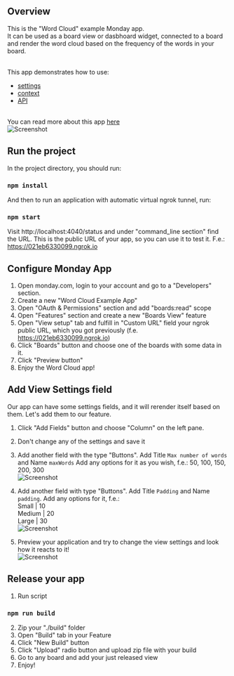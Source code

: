 ## Overview
This is the "Word Cloud" example Monday app. 
<br>It can be used as a board view or dasbhoard widget, connected to a board and render the word cloud based on the frequency of the words in your board.

<br>This app demonstrates how to use: 
- [settings](https://github.com/mondaycom/monday-sdk-js#mondaygettype-params--) 
- [context](https://github.com/mondaycom/monday-sdk-js#mondaygettype-params--) 
- [API](https://github.com/mondaycom/monday-sdk-js#mondayapiquery-options--)

<br>You can read more about this app [here](https://support.monday.com/hc/en-us/articles/360013111180-Word-Cloud)
<br /> ![Screenshot](https://dapulse-res.cloudinary.com/image/upload/f_mp4,f_auto/remote_mondaycom_static/uploads/VladMystetskyi/b0eb2f62-5664-440a-8385-3011328f36b8_screencast2020-06-0322-36-16.gif)

## Run the project

In the project directory, you should run:

### `npm install`

And then to run an application with automatic virtual ngrok tunnel, run:

### `npm start`

Visit http://localhost:4040/status and under "command_line section" find the URL. This is the public URL of your app, so you can use it to test it.
F.e.: https://021eb6330099.ngrok.io

## Configure Monday App 

1. Open monday.com, login to your account and go to a "Developers" section.
2. Create a new "Word Cloud Example App"
3. Open "OAuth & Permissions" section and add "boards:read" scope
4. Open "Features" section and create a new "Boards View" feature
5. Open "View setup" tab and fulfill in "Custom URL" field your ngrok public URL, which you got previously (f.e. https://021eb6330099.ngrok.io)
6. Click "Boards" button and choose one of the boards with some data in it.
7. Click "Preview button"
8. Enjoy the Word Cloud app!

## Add View Settings field
Our app can have some settings fields, and it will rerender itself based on them. Let's add them to our feature.

1. Click "Add Fields" button and choose "Column" on the left pane.
2. Don't change any of the settings and save it
3. Add another field with the type "Buttons". Add Title `Max number of words` and Name `maxWords`
Add any options for it as you wish, f.e.:
50, 100, 150, 200, 300
<br /> ![Screenshot](https://dapulse-res.cloudinary.com/image/upload/f_auto,q_auto/remote_mondaycom_static/uploads/VladMystetskyi/fcd37840-645a-42d8-a115-866c34a46dea_13monday-Apps2020-06-0322-01-53.png)

4. Add another field with type "Buttons". Add Title `Padding` and Name `padding`.
Add any options for it, f.e.:
<br>Small | 10
<br>Medium | 20
<br>Large | 30
<br /> ![Screenshot](https://dapulse-res.cloudinary.com/image/upload/f_auto,q_auto/remote_mondaycom_static/uploads/VladMystetskyi/df9a7ecb-94aa-4a29-8f21-189b04db141c_13monday-Apps2020-06-0322-03-39.png)
5. Preview your application and try to change the view settings and look how it reacts to it!
<br /> ![Screenshot](https://dapulse-res.cloudinary.com/image/upload/f_mp4,f_auto/remote_mondaycom_static/uploads/VladMystetskyi/b0eb2f62-5664-440a-8385-3011328f36b8_screencast2020-06-0322-36-16.gif)

## Release your app
1. Run script
### `npm run build`
2. Zip your "./build" folder
3. Open "Build" tab in your Feature
4. Click "New Build" button
5. Click "Upload" radio button and upload zip file with your build
6. Go to any board and add your just released view
7. Enjoy!

